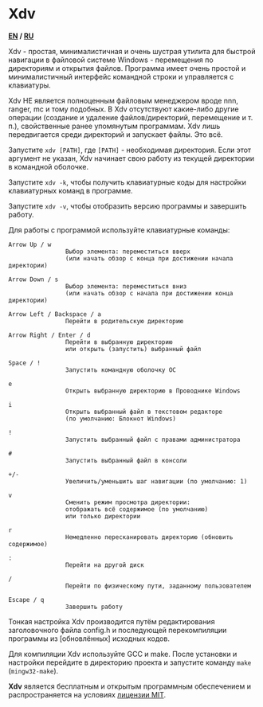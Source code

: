 # Xdv

**[EN](README.md) / [RU](README-RU.md)**

Xdv - простая, минималистичная и очень шустрая утилита для быстрой навигации
в файловой системе Windows - перемещения по директориям и открытия файлов.
Программа имеет очень простой и минималистичный
интерфейс командной строки и управляется с клавиатуры.

Xdv НЕ является полноценным файловым менеджером вроде nnn, ranger, mc
и тому подобных. В Xdv отсутствуют какие-либо другие операции (создание и
удаление файлов/директорий, перемещение и т. п.), свойственные ранее упомянутым
программам. Xdv лишь передвигается среди директорий и запускает файлы.
Это всё.

Запустите `xdv [PATH]`, где `[PATH]` - необходимая директория.
Если этот аргумент не указан, Xdv начинает свою работу из текущей директории
в командной оболочке.

Запустите `xdv -k`, чтобы получить клавиатурные коды для настройки
клавиатурных команд в программе.

Запустите `xdv -v`, чтобы отобразить версию программы и завершить работу.

Для работы с программой используйте клавиатурные команды:

	Arrow Up / w
					Выбор элемента: переместиться вверх
					(или начать обзор с конца при достижении начала директории)
					
	Arrow Down / s
					Выбор элемента: переместиться вниз
					(или начать обзор с начала при достижении конца директории)

	Arrow Left / Backspace / a
					Перейти в родительскую директорию

	Arrow Right / Enter / d
					Перейти в выбранную директорию
					или открыть (запустить) выбранный файл

	Space / !
					Запустить командную оболочку ОС

	e
					Открыть выбранную директорию в Проводнике Windows

	i
					Открыть выбранный файл в текстовом редакторе
					(по умолчанию: Блокнот Windows)
	
	!
					Запустить выбранный файл с правами администратора
					
	#
					Запустить выбранный файл в консоли

	+/-
					Увеличить/уменьшить шаг навигации (по умолчанию: 1)

	v
					Сменить режим просмотра директории:
					отображать всё содержимое (по умолчанию)
					или только директории

	r
					Немедленно пересканировать директорию (обновить содержимое)
					
	:
					Перейти на другой диск
					
	/
					Перейти по физическому пути, заданному пользователем

	Escape / q
					Завершить работу

Тонкая настройка Xdv производится путём редактирования
заголовочного файла config.h и последующей перекомпиляции программы
из [обновлённых] исходных кодов.

Для компиляции Xdv используйте GCC и make. После установки и настройки
перейдите в директорию проекта и запустите команду `make` (`mingw32-make`).

**Xdv** является бесплатным и открытым программным обеспечением
и распространяется на условиях [лицензии MIT](LICENSE.txt).